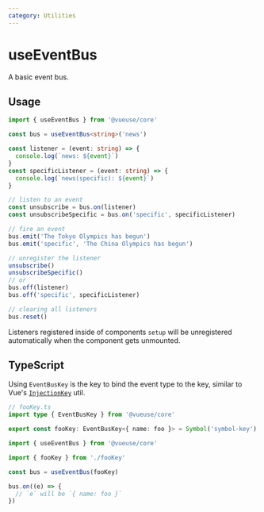 ```yaml
---
category: Utilities
---
```


# useEventBus

A basic event bus.

## Usage

```ts
import { useEventBus } from '@vueuse/core'

const bus = useEventBus<string>('news')

const listener = (event: string) => {
  console.log(`news: ${event}`)
}
const specificListener = (event: string) => {
  console.log(`news(specific): ${event}`)
}

// listen to an event
const unsubscribe = bus.on(listener)
const unsubscribeSpecific = bus.on('specific', specificListener)

// fire an event
bus.emit('The Tokyo Olympics has begun')
bus.emit('specific', 'The China Olympics has begun')

// unregister the listener
unsubscribe()
unsubscribeSpecific()
// or
bus.off(listener)
bus.off('specific', specificListener)

// clearing all listeners
bus.reset()
```

Listeners registered inside of components `setup` will be unregistered automatically when the component gets unmounted.

## TypeScript

Using `EventBusKey` is the key to bind the event type to the key, similar to Vue's [`InjectionKey`](https://antfu.me/notes#typed-provide-and-inject-in-vue) util.

```ts
// fooKey.ts
import type { EventBusKey } from '@vueuse/core'

export const fooKey: EventBusKey<{ name: foo }> = Symbol('symbol-key')
```

```ts
import { useEventBus } from '@vueuse/core'

import { fooKey } from './fooKey'

const bus = useEventBus(fooKey)

bus.on((e) => {
  // `e` will be `{ name: foo }`
})
```
